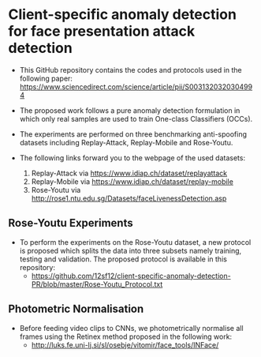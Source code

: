
# Client-specific anomaly detection for face presentation attack detection

- This GitHub repository contains the codes and protocols used in the following paper:
https://www.sciencedirect.com/science/article/pii/S0031320320304994

- The proposed work follows a pure anomaly detection formulation in which only real samples are used to train One-class Classifiers (OCCs).

- The experiments are performed on three benchmarking anti-spoofing datasets including Replay-Attack, Replay-Mobile and Rose-Youtu.

- The following links forward you to the webpage of the used datasets:

   1. Replay-Attack via https://www.idiap.ch/dataset/replayattack
   2. Replay-Mobile via https://www.idiap.ch/dataset/replay-mobile
   3. Rose-Youtu via http://rose1.ntu.edu.sg/Datasets/faceLivenessDetection.asp

## Rose-Youtu Experiments 

- To perform the experiments on the Rose-Youtu dataset, a new protocol is proposed which splits the data into three subsets namely training, testing and validation. The proposed protocol is available in this repository:
   - https://github.com/12sf12/client-specific-anomaly-detection-PR/blob/master/Rose-Youtu_Protocol.txt

## Photometric Normalisation

- Before feeding video clips to CNNs, we photometrically normalise all frames using the Retinex method proposed in the following work:
  - http://luks.fe.uni-lj.si/sl/osebje/vitomir/face_tools/INFace/
